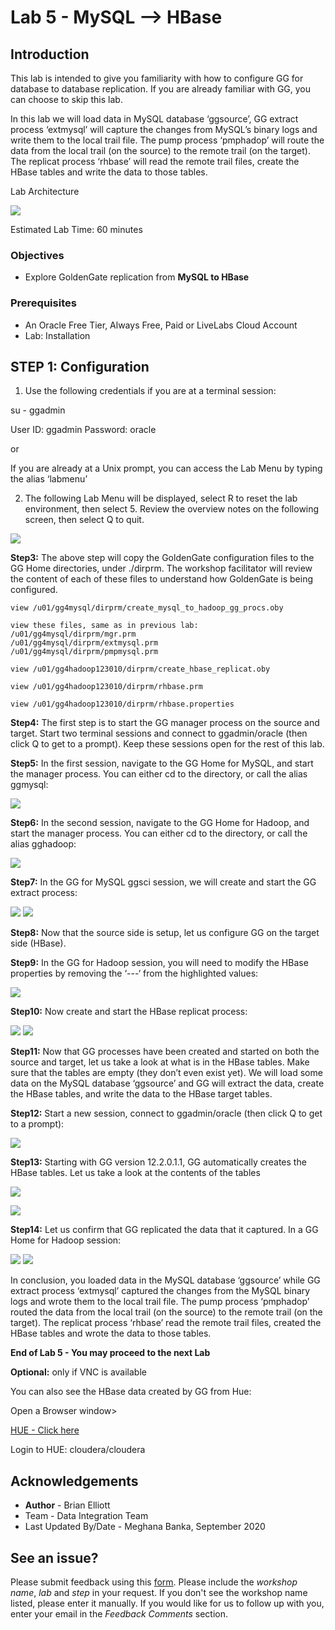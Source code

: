 # Lab 5 -   MySQL --> HBase

## Introduction

This lab is intended to give you familiarity with how to configure GG for database to database replication. If you are already familiar with GG, you can choose to skip this lab.

In this lab we will load data in MySQL database ‘ggsource’, GG extract process ‘extmysql’ will capture the changes from MySQL’s binary logs and write them to the local trail file. The pump process ‘pmphadop’ will route the data from the local trail (on the source) to the remote trail (on the target). The replicat
process ‘rhbase’ will read the remote trail files, create the HBase tables and write the data to those tables.

Lab Architecture

  ![](./images/image501_1.png)

Estimated Lab Time: 60 minutes

### Objectives
- Explore GoldenGate replication from **MySQL to HBase**

### Prerequisites
* An Oracle Free Tier, Always Free, Paid or LiveLabs Cloud Account
* Lab: Installation

## **STEP 1**: Configuration

1. Use the following credentials if you are at a terminal session:

su - ggadmin

User ID: ggadmin
Password:  oracle

or
    
If you are already at a Unix prompt, you can access the Lab Menu by typing the alias ‘labmenu’

2. The following Lab Menu will be displayed, 
select R to reset the lab environment, then select 5.
Review the overview notes on the following screen, then select Q to quit. 

  ![](./images/d_labmenu5.png)

**Step3:** The above step will copy the GoldenGate configuration files to the GG Home directories, under ./dirprm. The workshop facilitator will review the content of each of these files to understand how GoldenGate is being configured.
  ````
  view /u01/gg4mysql/dirprm/create_mysql_to_hadoop_gg_procs.oby
  
  view these files, same as in previous lab:
  /u01/gg4mysql/dirprm/mgr.prm
  /u01/gg4mysql/dirprm/extmysql.prm
  /u01/gg4mysql/dirprm/pmpmysql.prm

  view /u01/gg4hadoop123010/dirprm/create_hbase_replicat.oby

  view /u01/gg4hadoop123010/dirprm/rhbase.prm

  view /u01/gg4hadoop123010/dirprm/rhbase.properties
  ````

**Step4:** The first step is to start the GG manager process on the source and target. Start two terminal sessions and connect to ggadmin/oracle (then click Q to get to a prompt). Keep these sessions open for the rest of this lab.

**Step5:** In the first session, navigate to the GG Home for MySQL, and start the manager process. You can either cd to the directory, or call the alias ggmysql:

  ![](./images/d2.png)

**Step6:** In the second session, navigate to the GG Home for Hadoop, and start the manager process. You can either cd to the directory, or call the alias gghadoop:

  ![](./images/d3.png)

**Step7:** In the GG for MySQL ggsci session, we will create and start the GG extract process:

  ![](./images/d4.png)
  ![](./images/d5.png)

**Step8:** Now that the source side is setup, let us configure GG on the target side (HBase).

**Step9:** In the GG for Hadoop session, you will need to modify the HBase properties by removing the ‘---‘ from the highlighted values:

  ![](./images/d6.png)

**Step10:** Now create and start the HBase replicat process:

  ![](./images/d7.png)
  ![](./images/d8.png)

**Step11:** Now that GG processes have been created and started on both the source and target, let us take a look at what is in the HBase tables. Make sure that the tables are empty (they don’t even exist yet). We will load some data on the MySQL database ‘ggsource’ and GG will extract the data, create the HBase tables, and write the data to the HBase target tables.

**Step12:** Start a new session, connect to ggadmin/oracle (then click Q to get to a prompt):

  ![](./images/d9.png)

**Step13:** Starting with GG version 12.2.0.1.1, GG automatically creates the HBase tables. Let us take a look at the contents of the tables

  ![](./images/d10.png)

  ![](./images/d11.png)

**Step14:** Let us confirm that GG replicated the data that it captured. In a GG Home for Hadoop session:

  ![](./images/d12.png)
  ![](./images/d13.png)

In conclusion, you loaded data in the MySQL database ‘ggsource’ while GG extract process ‘extmysql’ captured the changes from the MySQL binary logs and wrote them to the local trail file. The pump process ‘pmphadop’ routed the data from the local trail (on the source) to the remote trail (on the target). The replicat process ‘rhbase’ read the remote trail files, created the HBase tables and wrote the data to those tables.

**End of Lab 5 - You may proceed to the next Lab**

**Optional:** only if VNC is available

You can also see the HBase data created by GG from Hue:

Open a Browser window>

[HUE - Click here](http://127.0.0.1:8888) 

Login to HUE: cloudera/cloudera

## Acknowledgements

  * **Author** - Brian Elliott
  * Team - Data Integration Team
  * Last Updated By/Date - Meghana Banka, September 2020
 
 ## See an issue?
Please submit feedback using this [form](https://apexapps.oracle.com/pls/apex/f?p=133:1:::::P1_FEEDBACK:1). Please include the *workshop name*, *lab* and *step* in your request.  If you don't see the workshop name listed, please enter it manually. If you would like for us to follow up with you, enter your email in the *Feedback Comments* section.
